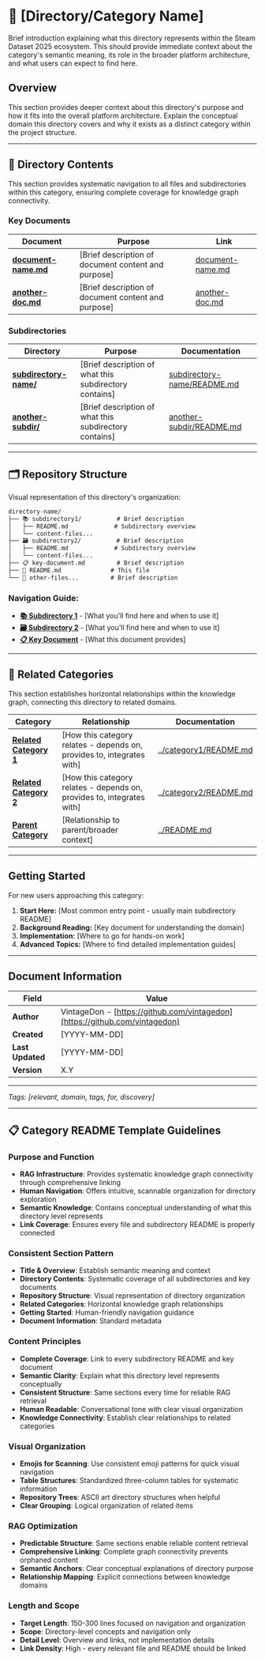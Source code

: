 <!--
---
title: "[Directory/Category Name]"
description: "Brief, actionable description of what this directory contains and its primary purpose within the Steam Dataset 2025 project"
author: "VintageDon - https://github.com/vintagedon"
ai_contributor: "[Full AI Model Name/Version]"
date: "YYYY-MM-DD"
version: "X.Y"
status: "[Draft/In-Review/Published/Archived]"
tags:
- type: [directory-overview/category-guide/domain-navigation]
- domain: [data-engineering/analytics/documentation/methodology/etc]
- tech: [relevant-technologies]
- phase: [phase-0/phase-1/phase-2/phase-3/phase-4]
related_documents:
- "[Parent Directory](../README.md)"
- "[Related Category 1](../category1/README.md)"
- "[Related Category 2](../category2/README.md)"
---
-->

# 📂 **[Directory/Category Name]**

Brief introduction explaining what this directory represents within the Steam Dataset 2025 ecosystem. This should provide immediate context about the category's semantic meaning, its role in the broader platform architecture, and what users can expect to find here.

## **Overview**

This section provides deeper context about this directory's purpose and how it fits into the overall platform architecture. Explain the conceptual domain this directory covers and why it exists as a distinct category within the project structure.

---

## **📁 Directory Contents**

This section provides systematic navigation to all files and subdirectories within this category, ensuring complete coverage for knowledge graph connectivity.

### **Key Documents**

| **Document**                             | **Purpose**                                         | **Link**                             |
| ---------------------------------------- | --------------------------------------------------- | ------------------------------------ |
| **[document-name.md](document-name.md)** | [Brief description of document content and purpose] | [document-name.md](document-name.md) |
| **[another-doc.md](another-doc.md)**     | [Brief description of document content and purpose] | [another-doc.md](another-doc.md)     |

### **Subdirectories**

| **Directory**                                | **Purpose**                                            | **Documentation**                                          |
| -------------------------------------------- | ------------------------------------------------------ | ---------------------------------------------------------- |
| **[subdirectory-name/](subdirectory-name/)** | [Brief description of what this subdirectory contains] | [subdirectory-name/README.md](subdirectory-name/README.md) |
| **[another-subdir/](another-subdir/)**       | [Brief description of what this subdirectory contains] | [another-subdir/README.md](another-subdir/README.md)       |

---

## **🗂️ Repository Structure**

Visual representation of this directory's organization:

```markdown
directory-name/
├── 📚 subdirectory1/          # Brief description
│   ├── README.md             # Subdirectory overview
│   └── content-files...      
├── 🗃️ subdirectory2/          # Brief description  
│   ├── README.md             # Subdirectory overview
│   └── content-files...
├── 📋 key-document.md         # Brief description
├── 📁 README.md              # This file
└── 📄 other-files...         # Brief description
```

### **Navigation Guide:**

* **[📚 Subdirectory 1](subdirectory1/README.md)** - [What you'll find here and when to use it]
* **[🗃️ Subdirectory 2](subdirectory2/README.md)** - [What you'll find here and when to use it]
* **[📋 Key Document](key-document.md)** - [What this document provides]

---

## **🔗 Related Categories**

This section establishes horizontal relationships within the knowledge graph, connecting this directory to related domains.

| **Category**                                     | **Relationship**                                                       | **Documentation**                                |
| ------------------------------------------------ | ---------------------------------------------------------------------- | ------------------------------------------------ |
| **[Related Category 1](../category1/README.md)** | [How this category relates - depends on, provides to, integrates with] | [../category1/README.md](../category1/README.md) |
| **[Related Category 2](../category2/README.md)** | [How this category relates - depends on, provides to, integrates with] | [../category2/README.md](../category2/README.md) |
| **[Parent Category](../README.md)**              | [Relationship to parent/broader context]                               | [../README.md](../README.md)                     |

---

## **Getting Started**

For new users approaching this category:

1. **Start Here:** [Most common entry point - usually main subdirectory README]
2. **Background Reading:** [Key document for understanding the domain]
3. **Implementation:** [Where to go for hands-on work]
4. **Advanced Topics:** [Where to find detailed implementation guides]

---

## **Document Information**

| **Field**        | **Value**                                                                   |
| ---------------- | --------------------------------------------------------------------------- |
| **Author**       | VintageDon - [https://github.com/vintagedon](https://github.com/vintagedon) |
| **Created**      | [YYYY-MM-DD]                                                                |
| **Last Updated** | [YYYY-MM-DD]                                                                |
| **Version**      | X.Y                                                                         |

---

*Tags: [relevant, domain, tags, for, discovery]*

---

## **📋 Category README Template Guidelines**

### **Purpose and Function**

* **RAG Infrastructure**: Provides systematic knowledge graph connectivity through comprehensive linking
* **Human Navigation**: Offers intuitive, scannable organization for directory exploration
* **Semantic Knowledge**: Contains conceptual understanding of what this directory level represents
* **Link Coverage**: Ensures every file and subdirectory README is properly connected

### **Consistent Section Pattern**

* **Title & Overview**: Establish semantic meaning and context
* **Directory Contents**: Systematic coverage of all subdirectories and key documents
* **Repository Structure**: Visual representation of directory organization
* **Related Categories**: Horizontal knowledge graph relationships
* **Getting Started**: Human-friendly navigation guidance
* **Document Information**: Standard metadata

### **Content Principles**

* **Complete Coverage**: Link to every subdirectory README and key document
* **Semantic Clarity**: Explain what this directory level represents conceptually
* **Consistent Structure**: Same sections every time for reliable RAG retrieval
* **Human Readable**: Conversational tone with clear visual organization
* **Knowledge Connectivity**: Establish clear relationships to related categories

### **Visual Organization**

* **Emojis for Scanning**: Use consistent emoji patterns for quick visual navigation
* **Table Structures**: Standardized three-column tables for systematic information
* **Repository Trees**: ASCII art directory structures when helpful
* **Clear Grouping**: Logical organization of related items

### **RAG Optimization**

* **Predictable Structure**: Same sections enable reliable content retrieval
* **Comprehensive Linking**: Complete graph connectivity prevents orphaned content
* **Semantic Anchors**: Clear conceptual explanations of directory purpose
* **Relationship Mapping**: Explicit connections between knowledge domains

### **Length and Scope**

* **Target Length**: 150-300 lines focused on navigation and organization
* **Scope**: Directory-level concepts and navigation only
* **Detail Level**: Overview and links, not implementation details
* **Link Density**: High - every relevant file and README should be linked
